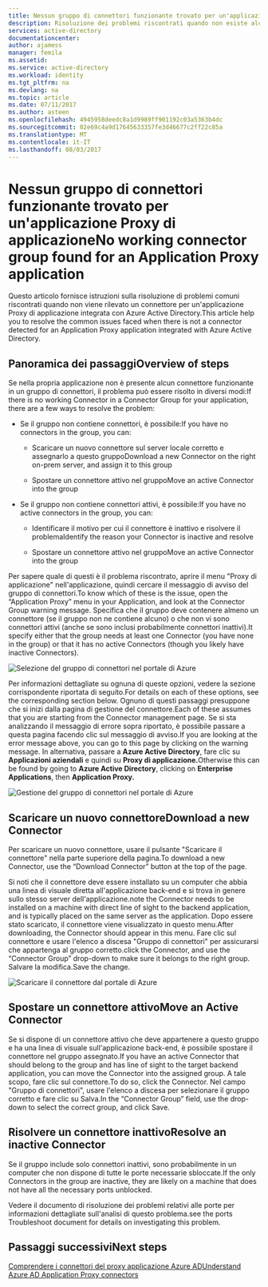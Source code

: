 ```yaml
---
title: Nessun gruppo di connettori funzionante trovato per un'applicazione Proxy di applicazione | Microsoft Docs
description: Risoluzione dei problemi riscontrati quando non esiste alcun connettore funzionante in un gruppo di connettori per l'applicazione con Proxy di applicazione di Azure AD
services: active-directory
documentationcenter: 
author: ajamess
manager: femila
ms.assetid: 
ms.service: active-directory
ms.workload: identity
ms.tgt_pltfrm: na
ms.devlang: na
ms.topic: article
ms.date: 07/11/2017
ms.author: asteen
ms.openlocfilehash: 4945958deedc8a1d9989ff901192c03a5363b4dc
ms.sourcegitcommit: 02e69c4a9d17645633357fe3d46677c2ff22c85a
ms.translationtype: MT
ms.contentlocale: it-IT
ms.lasthandoff: 08/03/2017
---
```

# <a name="no-working-connector-group-found-for-an-application-proxy-application"></a><span data-ttu-id="39070-103">Nessun gruppo di connettori funzionante trovato per un'applicazione Proxy di applicazione</span><span class="sxs-lookup"><span data-stu-id="39070-103">No working connector group found for an Application Proxy application</span></span>

<span data-ttu-id="39070-104">Questo articolo fornisce istruzioni sulla risoluzione di problemi comuni riscontrati quando non viene rilevato un connettore per un'applicazione Proxy di applicazione integrata con Azure Active Directory.</span><span class="sxs-lookup"><span data-stu-id="39070-104">This article help you to resolve the common issues faced when there is not a connector detected for an Application Proxy application integrated with Azure Active Directory.</span></span>

## <a name="overview-of-steps"></a><span data-ttu-id="39070-105">Panoramica dei passaggi</span><span class="sxs-lookup"><span data-stu-id="39070-105">Overview of steps</span></span>
<span data-ttu-id="39070-106">Se nella propria applicazione non è presente alcun connettore funzionante in un gruppo di connettori, il problema può essere risolto in diversi modi:</span><span class="sxs-lookup"><span data-stu-id="39070-106">If there is no working Connector in a Connector Group for your application, there are a few ways to resolve the problem:</span></span>

-   <span data-ttu-id="39070-107">Se il gruppo non contiene connettori, è possibile:</span><span class="sxs-lookup"><span data-stu-id="39070-107">If you have no connectors in the group, you can:</span></span>

    -   <span data-ttu-id="39070-108">Scaricare un nuovo connettore sul server locale corretto e assegnarlo a questo gruppo</span><span class="sxs-lookup"><span data-stu-id="39070-108">Download a new Connector on the right on-prem server, and assign it to this group</span></span>

    -   <span data-ttu-id="39070-109">Spostare un connettore attivo nel gruppo</span><span class="sxs-lookup"><span data-stu-id="39070-109">Move an active Connector into the group</span></span>

-   <span data-ttu-id="39070-110">Se il gruppo non contiene connettori attivi, è possibile:</span><span class="sxs-lookup"><span data-stu-id="39070-110">If you have no active connectors in the group, you can:</span></span>

    -   <span data-ttu-id="39070-111">Identificare il motivo per cui il connettore è inattivo e risolvere il problema</span><span class="sxs-lookup"><span data-stu-id="39070-111">Identify the reason your Connector is inactive and resolve</span></span>

    -   <span data-ttu-id="39070-112">Spostare un connettore attivo nel gruppo</span><span class="sxs-lookup"><span data-stu-id="39070-112">Move an active Connector into the group</span></span>

<span data-ttu-id="39070-113">Per sapere quale di questi è il problema riscontrato, aprire il menu "Proxy di applicazione" nell'applicazione, quindi cercare il messaggio di avviso del gruppo di connettori.</span><span class="sxs-lookup"><span data-stu-id="39070-113">To know which of these is the issue, open the “Application Proxy” menu in your Application, and look at the Connector Group warning message.</span></span> <span data-ttu-id="39070-114">Specifica che il gruppo deve contenere almeno un connettore (se il gruppo non ne contiene alcuno) o che non vi sono connettori attivi (anche se sono inclusi probabilmente connettori inattivi).</span><span class="sxs-lookup"><span data-stu-id="39070-114">It specify either that the group needs at least one Connector (you have none in the group) or that it has no active Connectors (though you likely have inactive Connectors).</span></span>

   ![Selezione del gruppo di connettori nel portale di Azure](./media/application-proxy-connectivity-no-working-connector/no-active-connector.png)

<span data-ttu-id="39070-116">Per informazioni dettagliate su ognuna di queste opzioni, vedere la sezione corrispondente riportata di seguito.</span><span class="sxs-lookup"><span data-stu-id="39070-116">For details on each of these options, see the corresponding section below.</span></span> <span data-ttu-id="39070-117">Ognuno di questi passaggi presuppone che si inizi dalla pagina di gestione del connettore.</span><span class="sxs-lookup"><span data-stu-id="39070-117">Each of these assumes that you are starting from the Connector management page.</span></span> <span data-ttu-id="39070-118">Se si sta analizzando il messaggio di errore sopra riportato, è possibile passare a questa pagina facendo clic sul messaggio di avviso.</span><span class="sxs-lookup"><span data-stu-id="39070-118">If you are looking at the error message above, you can go to this page by clicking on the warning message.</span></span> <span data-ttu-id="39070-119">In alternativa, passare a **Azure Active Directory**, fare clic su **Applicazioni aziendali** e quindi su **Proxy di applicazione.**</span><span class="sxs-lookup"><span data-stu-id="39070-119">Otherwise this can be found by going to **Azure Active Directory**, clicking on **Enterprise Applications**, then **Application Proxy.**</span></span>

   ![Gestione del gruppo di connettori nel portale di Azure](./media/application-proxy-connectivity-no-working-connector/app-proxy.png)

## <a name="download-a-new-connector"></a><span data-ttu-id="39070-121">Scaricare un nuovo connettore</span><span class="sxs-lookup"><span data-stu-id="39070-121">Download a new Connector</span></span>

<span data-ttu-id="39070-122">Per scaricare un nuovo connettore, usare il pulsante "Scaricare il connettore" nella parte superiore della pagina.</span><span class="sxs-lookup"><span data-stu-id="39070-122">To download a new Connector, use the “Download Connector” button at the top of the page.</span></span>

<span data-ttu-id="39070-123">Si noti che il connettore deve essere installato su un computer che abbia una linea di visuale diretta all'applicazione back-end e si trova in genere sullo stesso server dell'applicazione.</span><span class="sxs-lookup"><span data-stu-id="39070-123">note the Connector needs to be installed on a machine with direct line of sight to the backend application, and is typically placed on the same server as the application.</span></span> <span data-ttu-id="39070-124">Dopo essere stato scaricato, il connettore viene visualizzato in questo menu.</span><span class="sxs-lookup"><span data-stu-id="39070-124">After downloading, the Connector should appear in this menu.</span></span> <span data-ttu-id="39070-125">Fare clic sul connettore e usare l'elenco a discesa "Gruppo di connettori" per assicurarsi che appartenga al gruppo corretto.</span><span class="sxs-lookup"><span data-stu-id="39070-125">click the Connector, and use the “Connector Group” drop-down to make sure it belongs to the right group.</span></span> <span data-ttu-id="39070-126">Salvare la modifica.</span><span class="sxs-lookup"><span data-stu-id="39070-126">Save the change.</span></span>

   ![Scaricare il connettore dal portale di Azure](./media/application-proxy-connectivity-no-working-connector/download-connector.png)
   
## <a name="move-an-active-connector"></a><span data-ttu-id="39070-128">Spostare un connettore attivo</span><span class="sxs-lookup"><span data-stu-id="39070-128">Move an Active Connector</span></span>

<span data-ttu-id="39070-129">Se si dispone di un connettore attivo che deve appartenere a questo gruppo e ha una linea di visuale sull'applicazione back-end, è possibile spostare il connettore nel gruppo assegnato.</span><span class="sxs-lookup"><span data-stu-id="39070-129">If you have an active Connector that should belong to the group and has line of sight to the target backend application, you can move the Connector into the assigned group.</span></span> <span data-ttu-id="39070-130">A tale scopo, fare clic sul connettore.</span><span class="sxs-lookup"><span data-stu-id="39070-130">To do so, click the Connector.</span></span> <span data-ttu-id="39070-131">Nel campo "Gruppo di connettori", usare l'elenco a discesa per selezionare il gruppo corretto e fare clic su Salva.</span><span class="sxs-lookup"><span data-stu-id="39070-131">In the “Connector Group” field, use the drop-down to select the correct group, and click Save.</span></span>

## <a name="resolve-an-inactive-connector"></a><span data-ttu-id="39070-132">Risolvere un connettore inattivo</span><span class="sxs-lookup"><span data-stu-id="39070-132">Resolve an inactive Connector</span></span>

<span data-ttu-id="39070-133">Se il gruppo include solo connettori inattivi, sono probabilmente in un computer che non dispone di tutte le porte necessarie sbloccate.</span><span class="sxs-lookup"><span data-stu-id="39070-133">If the only Connectors in the group are inactive, they are likely on a machine that does not have all the necessary ports unblocked.</span></span>

<span data-ttu-id="39070-134">Vedere il documento di risoluzione dei problemi relativi alle porte per informazioni dettagliate sull'analisi di questo problema.</span><span class="sxs-lookup"><span data-stu-id="39070-134">see the ports Troubleshoot document for details on investigating this problem.</span></span>

## <a name="next-steps"></a><span data-ttu-id="39070-135">Passaggi successivi</span><span class="sxs-lookup"><span data-stu-id="39070-135">Next steps</span></span>
[<span data-ttu-id="39070-136">Comprendere i connettori del proxy applicazione Azure AD</span><span class="sxs-lookup"><span data-stu-id="39070-136">Understand Azure AD Application Proxy connectors</span></span>](application-proxy-understand-connectors.md)



